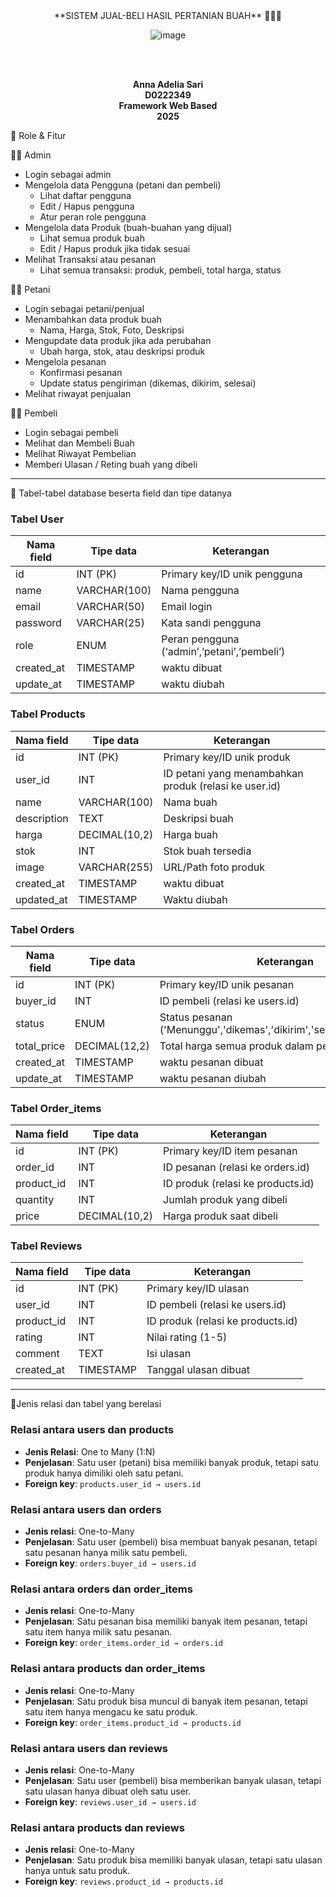 <div align="center">
**SISTEM JUAL-BELI HASIL PERTANIAN BUAH** 🍎🍊🍌




![image](https://github.com/user-attachments/assets/4ab05c50-19f5-4057-beca-34f008291701)


<br><br>

<strong>Anna Adelia Sari</strong><br>
<strong>D0222349</strong><br>
<strong>Framework Web Based</strong><br>
<strong>2025</strong>

</div>

👥 Role & Fitur

👨‍💼 Admin
- Login sebagai admin  
- Mengelola data Pengguna (petani dan pembeli)  
  - Lihat daftar pengguna  
  - Edit / Hapus pengguna  
  - Atur peran role pengguna  
- Mengelola data Produk (buah-buahan yang dijual)  
  - Lihat semua produk buah  
  - Edit / Hapus produk jika tidak sesuai  
- Melihat Transaksi atau pesanan  
  - Lihat semua transaksi: produk, pembeli, total harga, status  

👨‍🌾 Petani
- Login sebagai petani/penjual  
- Menambahkan data produk buah  
  - Nama, Harga, Stok, Foto, Deskripsi  
- Mengupdate data produk jika ada perubahan  
  - Ubah harga, stok, atau deskripsi produk  
- Mengelola pesanan  
  - Konfirmasi pesanan  
  - Update status pengiriman (dikemas, dikirim, selesai)  
- Melihat riwayat penjualan  

👨‍💼 Pembeli
- Login sebagai pembeli  
- Melihat dan Membeli Buah  
- Melihat Riwayat Pembelian  
- Memberi Ulasan / Reting buah yang dibeli  

---

🧱 Tabel-tabel database beserta field dan tipe datanya

### Tabel User

| Nama field   | Tipe data    | Keterangan                            |
|--------------|--------------|----------------------------------------|
| id           | INT (PK)     | Primary key/ID unik pengguna          |
| name         | VARCHAR(100) | Nama pengguna                         |
| email        | VARCHAR(50)  | Email login                           |
| password     | VARCHAR(25)  | Kata sandi pengguna                   |
| role         | ENUM         | Peran pengguna (‘admin’,’petani’,’pembeli’) |
| created_at   | TIMESTAMP    | waktu dibuat                          |
| update_at    | TIMESTAMP    | waktu diubah                          |

### Tabel Products

| Nama field   | Tipe data     | Keterangan                                  |
|--------------|---------------|----------------------------------------------|
| id           | INT (PK)      | Primary key/ID unik produk                  |
| user_id      | INT           | ID petani yang menambahkan produk (relasi ke user.id) |
| name         | VARCHAR(100)  | Nama buah                                   |
| description  | TEXT          | Deskripsi buah                              |
| harga        | DECIMAL(10,2) | Harga buah                                  |
| stok         | INT           | Stok buah tersedia                          |
| image        | VARCHAR(255)  | URL/Path foto produk                        |
| created_at   | TIMESTAMP     | waktu dibuat                                |
| updated_at   | TIMESTAMP     | Waktu diubah                                |

### Tabel Orders

| Nama field   | Tipe data     | Keterangan                                  |
|--------------|---------------|----------------------------------------------|
| id           | INT (PK)      | Primary key/ID unik pesanan                 |
| buyer_id     | INT           | ID pembeli (relasi ke users.id)            |
| status       | ENUM          | Status pesanan ('Menunggu','dikemas','dikirim','selesai','dibatalkan') |
| total_price  | DECIMAL(12,2) | Total harga semua produk dalam pesanan     |
| created_at   | TIMESTAMP     | waktu pesanan dibuat                        |
| update_at    | TIMESTAMP     | waktu pesanan diubah                        |

### Tabel Order_items

| Nama field   | Tipe data     | Keterangan                                |
|--------------|---------------|--------------------------------------------|
| id           | INT (PK)      | Primary key/ID item pesanan               |
| order_id     | INT           | ID pesanan (relasi ke orders.id)          |
| product_id   | INT           | ID produk (relasi ke products.id)         |
| quantity     | INT           | Jumlah produk yang dibeli                 |
| price        | DECIMAL(10,2) | Harga produk saat dibeli                  |

### Tabel Reviews

| Nama field   | Tipe data     | Keterangan                                |
|--------------|---------------|--------------------------------------------|
| id           | INT (PK)      | Primary key/ID ulasan                     |
| user_id      | INT           | ID pembeli (relasi ke users.id)          |
| product_id   | INT           | ID produk (relasi ke products.id)        |
| rating       | INT           | Nilai rating (1-5)                        |
| comment      | TEXT          | Isi ulasan                                |
| created_at   | TIMESTAMP     | Tanggal ulasan dibuat                     |

---

🔗Jenis relasi dan tabel yang berelasi

### Relasi antara users dan products
- **Jenis Relasi**: One to Many (1:N)  
- **Penjelasan**: Satu user (petani) bisa memiliki banyak produk, tetapi satu produk hanya dimiliki oleh satu petani.  
- **Foreign key**: `products.user_id → users.id`

### Relasi antara users dan orders
- **Jenis relasi**: One-to-Many  
- **Penjelasan**: Satu user (pembeli) bisa membuat banyak pesanan, tetapi satu pesanan hanya milik satu pembeli.  
- **Foreign key**: `orders.buyer_id → users.id`

### Relasi antara orders dan order_items
- **Jenis relasi**: One-to-Many  
- **Penjelasan**: Satu pesanan bisa memiliki banyak item pesanan, tetapi satu item hanya milik satu pesanan.  
- **Foreign key**: `order_items.order_id → orders.id`

### Relasi antara products dan order_items
- **Jenis relasi**: One-to-Many  
- **Penjelasan**: Satu produk bisa muncul di banyak item pesanan, tetapi satu item hanya mengacu ke satu produk.  
- **Foreign key**: `order_items.product_id → products.id`

### Relasi antara users dan reviews
- **Jenis relasi**: One-to-Many  
- **Penjelasan**: Satu user (pembeli) bisa memberikan banyak ulasan, tetapi satu ulasan hanya dibuat oleh satu user.  
- **Foreign key**: `reviews.user_id → users.id`

### Relasi antara products dan reviews
- **Jenis relasi**: One-to-Many  
- **Penjelasan**: Satu produk bisa memiliki banyak ulasan, tetapi satu ulasan hanya untuk satu produk.  
- **Foreign key**: `reviews.product_id → products.id`
